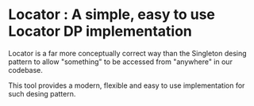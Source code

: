 Locator : A simple, easy to use Locator DP implementation
=========================================================
Locator is a far more conceptually correct way than the Singleton desing pattern
to allow "something" to be accessed from "anywhere" in our codebase.

This tool provides a modern, flexible and easy to use implementation for such
desing pattern.